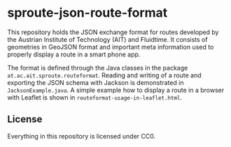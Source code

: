 # sproute-json-route-format
This repository holds the JSON exchange format for routes developed by the Austrian Institute of Technology (AIT) and Fluidtime. It consists of geometries in GeoJSON format and important meta information used to properly display a route in a smart phone app.

The format is defined through the Java classes in the package `at.ac.ait.sproute.routeformat`.
Reading and writing of a route and exporting the JSON schema with Jackson is demonstrated in `JacksonExample.java`.
A simple example how to display a route in a browser with Leaflet is shown in `routeformat-usage-in-leaflet.html`.

## License
Everything in this repository is licensed under CC0.
